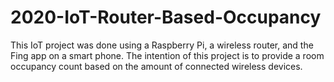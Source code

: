 # 2020-IoT-Router-Based-Occupancy
This IoT project was done using a Raspberry Pi, a wireless router, and the Fing app on a smart phone. The intention of this project is to provide a room occupancy count based on the amount of connected wireless devices.
